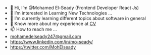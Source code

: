 - 👋 Hi, I’m @Mohamed El-Seady (Frontend Developer React Js)
- 👀 I’m interested in Learning New Technologies ...
- 🌱 I’m currently learning different topics about software in general
- 📄 Know more about my experience at [CV](https://drive.google.com/file/d/1YqtwVZXwH9q0_YVjmxAVmEoMODHU7GZR/view?usp=drive_link)
- 📫 How to reach me ...
- mohamedelseady247@gmail.com
- https://www.linkedin.com/in/mo-seady/
- https://twitter.com/MohElseady

<!---
Mandela95/Mandela95 is a ✨ special ✨ repository because its `README.md` (this file) appears on your GitHub profile.
You can click the Preview link to take a look at your changes.
--->
